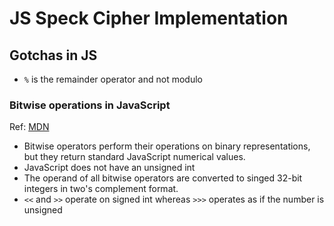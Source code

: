 # JS Speck Cipher Implementation


## Gotchas in JS

- `%` is the remainder operator and not modulo

### Bitwise operations in JavaScript
Ref: [MDN](https://developer.mozilla.org/en-US/docs/Web/JavaScript/Reference/Operators/Bitwise_Operators)
- Bitwise operators perform their operations on binary representations, but they return standard JavaScript numerical values.
- JavaScript does not have an unsigned int
- The operand of all bitwise operators are converted to singed 32-bit integers in two's complement format.
- `<<` and `>>` operate on signed int whereas `>>>` operates as if the number is unsigned
